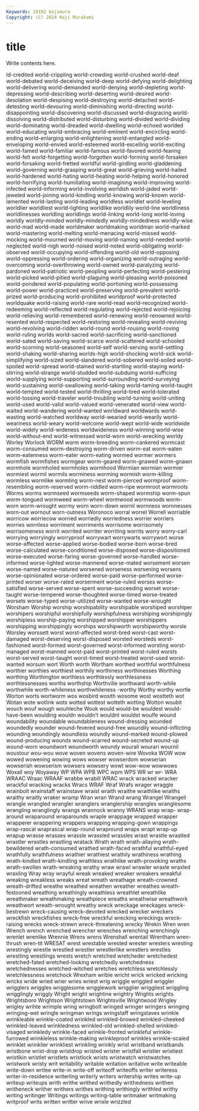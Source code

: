 ```yaml
---
Keywords: 10192 kojimura
Copyright: (C) 2024 Koji Murakami
---
```


# title

Write contents here.



ld-credited world-crippling world-crowding world-crushed world-deaf world-debated
world-deceiving world-deep world-defying world-delighting world-delivering world-demanded world-denying world-depleting world-depressing world-describing
world-deserting world-desired world-desolation world-despising world-destroying world-detached world-detesting world-devouring world-diminishing world-directing
world-disappointing world-discovering world-discussed world-disgracing world-dissolving world-distributed world-disturbing world-divided world-dividing world-dominating
world-dreaded world-dwelling world-echoed worlded world-educating world-embracing world-eminent world-encircling world-ending world-enlarging
world-enlightening world-entangled world-enveloping world-envied world-esteemed world-excelling world-exciting world-famed world-familiar world-famous
world-favored world-fearing world-felt world-forgetting world-forgotten world-forming world-forsaken world-forsaking world-fretted worldful
world-girdling world-gladdening world-governing world-grasping world-great world-grieving world-hailed world-hardened world-hating world-heating
world-helping world-honored world-horrifying world-humiliating world-imagining world-improving world-infected world-informing world-involving worldish
world-jaded world-jeweled world-joining world-kindling world-knowing world-known world-lamented world-lasting world-leading worldless
worldlet world-leveling worldlier worldliest world-lighting worldlike worldlily world-line worldliness worldlinesses
worldling worldlings world-linking world-long world-loving worldly worldly-minded worldly-mindedly worldly-mindedness worldly-wise
world-mad world-made worldmaker worldmaking worldman world-marked world-mastering world-melting world-menacing world-missed
world-mocking world-mourned world-moving world-naming world-needed world-neglected world-nigh world-noised world-noted world-obligating
world-observed world-occupying world-offending world-old world-opposing world-oppressing world-ordering world-organizing world-outraging world-overcoming
world-overthrowing world-owned world-paralyzing world-pardoned world-patriotic world-peopling world-perfecting world-pestering world-picked world-pitied
world-plaguing world-pleasing world-poisoned world-pondered world-populating world-portioning world-possessing world-power world-practiced world-preserving
world-prevalent world-prized world-producing world-prohibited worldproof world-protected worldquake world-raising world-rare world-read
world-recognized world-redeeming world-reflected world-regulating world-rejected world-rejoicing world-relieving world-remembered world-renewing world-renowned
world-resented world-respected world-restoring world-revealing world-reviving world-revolving world-ridden world-round world-rousing world-roving
world-ruling worlds world-sacred world-sacrificing world-sanctioned world-sated world-saving world-scarce world-scattered world-schooled
world-scorning world-seasoned world-self world-serving world-settling world-shaking world-sharing worlds-high world-shocking world-sick
world-simplifying world-sized world-slandered world-sobered world-soiled world-spoiled world-spread world-stained world-startling world-staying
world-stirring world-strange world-studded world-subduing world-sufficing world-supplying world-supporting world-surrounding world-surveying world-sustaining
world-swallowing world-taking world-taming world-taught world-tempted world-tested world-thrilling world-tired world-tolerated world-tossing
world-traveler world-troubling world-turning world-uniting world-used world-valid world-valued world-venerated world-view world-waited
world-wandering world-wanted worldward worldwards world-wasting world-watched worldway world-wearied world-wearily world-weariness
world-weary world-welcome world-wept world-wide worldwide world-widely world-wideness worldwideness world-winning world-wise
world-without-end world-witnessed world-worn world-wrecking worldy Worley Worlock WORM worm worm-breeding
worm-cankered wormcast worm-consumed worm-destroying worm-driven worm-eat worm-eaten worm-eatenness worm-eater worm-eating
wormed wormer wormers wormfish wormfishes wormgear worm-geared worm-gnawed worm-gnawn wormhole
wormholed wormholes wormhood Wormian wormian wormier wormiest wormil wormils worminess
worming wormish worm-killing wormless wormlike wormling worm-nest worm-pierced wormproof worm-resembling
worm-reserved worm-riddled worm-ripe wormroot wormroots Worms worms wormseed wormseeds worm-shaped
wormship worm-spun worm-tongued wormweed worm-wheel wormwood wormwoods worm-worn worm-wrought wormy
worn worn-down wornil wornness wornnesses worn-out wornout worn-outness Woronoco worral
worrel Worrell worriable worricow worriecow worried worriedly worriedness worrier worriers
worries worriless worriment worriments worrisome worrisomely worrisomeness worrit worrited worriter
worriting worrits worry worry-carl worrying worryingly worryproof worrywart worrywarts worrywort
worse worse-affected worse-applied worse-bodied worse-born worse-bred worse-calculated worse-conditioned worse-disposed worse-dispositioned
worse-executed worse-faring worse-governed worse-handled worse-informed worse-lighted worse-mannered worse-mated worsement worsen
worse-named worse-natured worsened worseness worsening worsens worse-opinionated worse-ordered worse-paid worse-performed
worse-printed worser worse-rated worserment worse-ruled worses worse-satisfied worse-served worse-spent worse-succeeding
worset worse-taught worse-tempered worse-thoughted worse-timed worse-treated worsets worse-typed worse-utilized worse-wanted
worse-wrought Worsham Worship worship worshipability worshipable worshiped worshiper worshipers worshipful
worshipfully worshipfulness worshiping worshipingly worshipless worship-paying worshipped worshipper worshippers worshipping
worshippingly worships worshipworth worshipworthy worsle Worsley worssett worst worst-affected worst-bred
worst-cast worst-damaged worst-deserving worst-disposed worsted worsteds worst-fashioned worst-formed worst-governed worst-informed
worsting worst-managed worst-manned worst-paid worst-printed worst-ruled worsts worst-served worst-taught worst-timed
worst-treated worst-used worst-wanted worsum wort Worth worth Wortham worthed worthful
worthfulness worthier worthies worthiest worthily worthiness worthinesses Worthing worthing Worthington
worthless worthlessly worthlessness worthlessnesses worths worthship Worthville worthward worth-while worthwhile
worth-whileness worthwhileness -worthy Worthy worthy wortle Worton worts wortworm wos
wosbird wosith wosome wost wostteth wot Wotan wote wotlink wots
wotted wottest wotteth wotting Wotton woubit wouch wouf wough wouhleche
Wouk would would-be wouldest would-have-been woulding wouldn wouldn't wouldnt wouldst
woulfe wound woundability woundable woundableness wound-dressing wounded woundedly wounder wound-fevered
wound-free woundily wound-inflicting wounding woundingly woundless woundly wound-marked wound-plowed wound-producing
wounds wound-scarred wound-secreted wound-up wound-worn woundwort woundworth woundy wourali wourari
wournil woustour wou-wou wove woven wovens woven-wire Wovoka WOW wow
wowed wowening wowing wows wowser wowserdom wowserian wowserish wowserism wowsers
wowsery wowt wow-wow wowwows Woxall woy Woyaway WP WPA WPB
WPC wpm WPS WR wr wr- WRA WRAAC Wraac WRAAF
wrabbe wrabill WRAC wrack wracked wracker wrackful wracking wracks Wracs
WRAF Wraf Wrafs wrager wraggle wrainbolt wrainstaff wrainstave wraist wraith
wraithe wraithlike wraiths wraithy wraitly wraker wramp Wran wran Wrand
wrang Wrangel Wrangell wrangle wrangled wrangler wranglers wranglership wrangles wranglesome
wrangling wranglingly wrangs wrannock wranny WRANS wrap wrap- wrap-around wraparound
wraparounds wraple wrappage wrapped wrapper wrapperer wrappering wrappers wrapping wrapping-gown
wrappings wrap-rascal wraprascal wrap-round wrapround wraps wrapt wrap-up wrapup wrasse
wrasses wrassle wrassled wrassles wrast wrastle wrastled wrastler wrastles wrastling
wratack Wrath wrath wrath-allaying wrath-bewildered wrath-consumed wrathed wrath-faced wrathful wrathful-eyed
wrathfully wrathfulness wrathier wrathiest wrathily wrathiness wrathing wrath-kindled wrath-kindling wrathless
wrathlike wrath-provoking wraths wrath-swollen wrath-wreaking wrathy wraw wrawl wrawler wraxle
wraxled wraxling Wray wray wrayful wreak wreaked wreaker wreakers wreakful
wreaking wreakless wreaks wreat wreath wreathage wreath-crowned wreath-drifted wreathe wreathed
wreathen wreather wreathes wreath-festooned wreathing wreathingly wreathless wreathlet wreathlike wreathmaker
wreathmaking wreathpiece wreaths wreathwise wreathwork wreathwort wreath-wrought wreathy wreck wreckage
wreckages wreck-bestrewn wreck-causing wreck-devoted wrecked wrecker wreckers wreckfish wreckfishes wreck-free
wreckful wrecking wreckings wreck-raising wrecks wreck-strewn wreck-threatening wrecky Wrekin Wren
wren Wrench wrench wrenched wrencher wrenches wrenching wrenchingly wrenlet wrenlike
Wrennie Wrens wrens Wrenshall wrentail Wrentham wren-thrush wren-tit WRESAT wrest
wrestable wrested wrester wresters wresting wrestingly wrestle wrestled wrestler wrestlerlike
wrestlers wrestles wrestling wrestlings wrests wretch wretched wretcheder wretchedest wretched-fated
wretched-looking wretchedly wretchedness wretchednesses wretched-witched wretches wretchless wretchlessly wretchlessness wretchock
Wrexham wrible wricht wrick wricked wricking wricks wride wried wrier
wries wriest wrig wriggle wriggled wriggler wrigglers wriggles wrigglesome wrigglework
wrigglier wriggliest wriggling wrigglingly wriggly Wright wright wrightine wrightry Wrights
wrights Wrightsboro Wrightson Wrightstown Wrightsville Wrightwood Wrigley wrigley wrihte wrimple
wring wringbolt wringed wringer wringers wringing wringing-wet wringle wringman wrings
wringstaff wringstaves wrinkle wrinkleable wrinkle-coated wrinkled wrinkled-browed wrinkled-cheeked wrinkled-leaved wrinkledness
wrinkled-old wrinkled-shelled wrinkled-visaged wrinkledy wrinkle-faced wrinkle-fronted wrinkleful wrinkle-furrowed wrinkleless wrinkle-making
wrinkleproof wrinkles wrinkle-scaled wrinklet wrinklier wrinkliest wrinkling wrinkly wrist wristband
wristbands wristbone wrist-drop wristdrop wristed wrister wristfall wristier wristiest wristikin
wristlet wristlets wristlock wrists wristwatch wristwatches wristwork wristy writ writability
writable writation writative write writeable write-down writee write-in write-off writeoff
writeoffs writer writeress writer-in-residence writerling writerly writers writership writes write-up
writeup writeups writh writhe writhed writhedly writhedness writhen writheneck writher
writhers writhes writhing writhingly writhled writhy writing writinger Writings writings
writing-table writmaker writmaking writproof writs written writter wrive wrixle wrizzled

